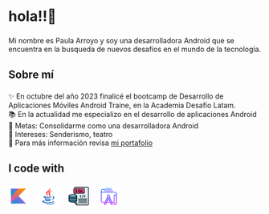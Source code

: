 <h1 align="left">hola!!👋 </h1>

###

<p align="left">Mi nombre es Paula Arroyo y soy una desarrolladora Android que se encuentra en la busqueda de nuevos desafíos en el mundo de la tecnología.</p>

###

<h2 align="left">Sobre mí</h2>

###

<p align="left">
  ✨ En octubre del año 2023 finalicé el bootcamp de Desarrollo de Aplicaciones Móviles Android Traine, en la Academia Desafío Latam.  
  <br>📚 En la actualidad me especializo en el desarrollo de aplicaciones Android
  <br>🎯 Metas: Consolidarme como una desarrolladora Android
  <br>🎲 Intereses: Senderismo, teatro
  <br>📂 Para más información revisa <a href="https://paulasalvo.github.io/">mi portafolio</a>
</p>

###

<h2 align="left">I code with</h2>

###

<div align="left">
  <img src="assets/icons/icons8-kotlin-240.svg" height="40" alt="javascript logo"  />
  <img width="12" />
  <img src="assets/icons/icons8-java-240.svg" height="40" alt="typescript logo"  />
  <img width="12" />
  <img src="assets/icons/sql3.png" height="40" alt="react logo"  />
  <img width="12" />
  <img src="assets/icons/icons8-android-studio-256.svg" height="40" alt="nextjs logo"  />
  <img width="12" />
</div>

###

